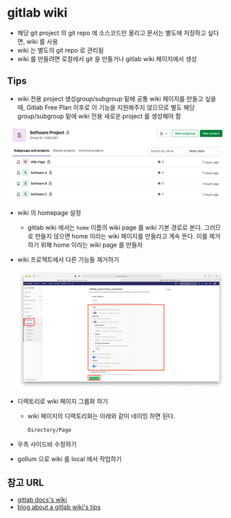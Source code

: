 # **gitlab wiki**

- 해당 git project 의 git repo 에 소스코드만 올리고 문서는 별도에 저장하고 싶다면, wiki 를 사용
- wiki 는 별도의 git repo 로 관리됨
- wiki 를 만들려면 로컬에서 git 을 만들거나 gitlab wiki 페이지에서 생성

## **Tips**

- wiki 전용 project 생성group/subgroup 밑에 공통 wiki 페이지를 만들고 싶을 때, Gitlab Free Plan 이후로 이 기능을 지원해주지 않으므로 별도 해당 group/subgroup 밑에 wiki 전용 새로운 project 를 생성해야 함

![wiki 전용 project 생성](/.uploads/2021-05-03-02-47-57.png)

- wiki 의 homepage 설정
    - gitlab wiki 에서는 `home` 이름의 wiki page 를 wiki 기본 경로로 본다. 그러므로 만들지 않으면 home 이라는 wiki 페이지를 만들라고 계속 뜬다. 이를 제거하기 위해 home 이라는 wiki page 를 만들자
- wiki 프로젝트에서 다른 기능들 제거하기

    ![wiki 프로젝트 설정](/.uploads/2021-05-03-02-48-41.png)

- 디렉토리로 wiki 페이지 그룹화 하기
    - wiki 페이지의 디렉토리화는 아래와 같이 네이밍 하면 된다.

        ```bash
        Directory/Page
        ```

- 우측 사이드바 수정하기
- gollum 으로 wiki 를 local 에서 작업하기

## **참고 URL**

- [gitlab docs's wiki](https://docs.gitlab.com/ee/user/project/wiki/)
- [blog about a gitlab wiki's tips](https://dev.to/gugurel/gitlab-wiki-page-tips-5f10)
